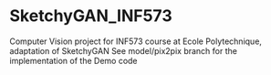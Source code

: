 # SketchyGAN_INF573
Computer Vision project for INF573 course at Ecole Polytechnique, adaptation of SketchyGAN
See model/pix2pix branch for the implementation of the Demo code
